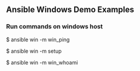## Ansible Windows Demo Examples

### Run commands on windows host

$ ansible win -m win_ping

$ ansible win -m setup

$ ansible win -m win_whoami
